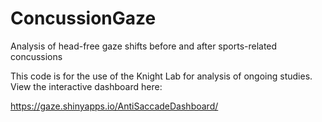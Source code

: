 # ConcussionGaze
Analysis of head-free gaze shifts before and after sports-related concussions

This code is for the use of the Knight Lab for analysis of ongoing studies.
View the interactive dashboard here:

https://gaze.shinyapps.io/AntiSaccadeDashboard/
